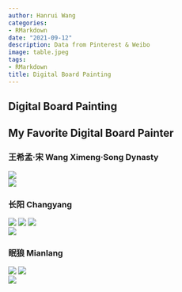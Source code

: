 ```yaml
---
author: Hanrui Wang
categories:
- RMarkdown
date: "2021-09-12"
description: Data from Pinterest & Weibo
image: table.jpeg
tags:
- RMarkdown
title: Digital Board Painting
---
```


<!--more-->

##  Digital Board Painting


## My Favorite Digital Board Painter
### 王希孟·宋 Wang Ximeng·Song Dynasty
![](8.jpg)  
![](9.jpg)

### 长阳 Changyang
![](1.jpg)  ![](2.png)  ![](3.jpg)  
![](IMG_0459.jpg)

### 眠狼 Mianlang
![](4.jpg)  ![](5.jpg)  
![](6.png) 

